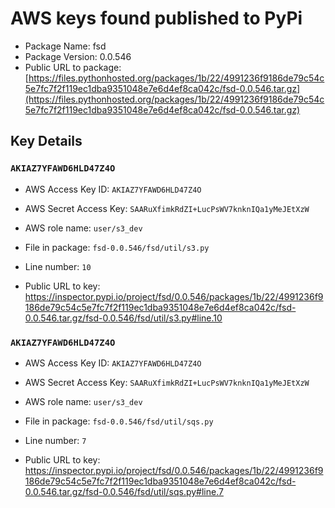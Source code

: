 # AWS keys found published to PyPi

* Package Name: fsd
* Package Version: 0.0.546
* Public URL to package: [https://files.pythonhosted.org/packages/1b/22/4991236f9186de79c54c5e7fc7f2f119ec1dba9351048e7e6d4ef8ca042c/fsd-0.0.546.tar.gz](https://files.pythonhosted.org/packages/1b/22/4991236f9186de79c54c5e7fc7f2f119ec1dba9351048e7e6d4ef8ca042c/fsd-0.0.546.tar.gz)

## Key Details

### `AKIAZ7YFAWD6HLD47Z4O`

* AWS Access Key ID: `AKIAZ7YFAWD6HLD47Z4O`
* AWS Secret Access Key: `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` 
* AWS role name: `user/s3_dev`
* File in package: `fsd-0.0.546/fsd/util/s3.py`
* Line number: `10`

* Public URL to key: https://inspector.pypi.io/project/fsd/0.0.546/packages/1b/22/4991236f9186de79c54c5e7fc7f2f119ec1dba9351048e7e6d4ef8ca042c/fsd-0.0.546.tar.gz/fsd-0.0.546/fsd/util/s3.py#line.10



### `AKIAZ7YFAWD6HLD47Z4O`

* AWS Access Key ID: `AKIAZ7YFAWD6HLD47Z4O`
* AWS Secret Access Key: `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` 
* AWS role name: `user/s3_dev`
* File in package: `fsd-0.0.546/fsd/util/sqs.py`
* Line number: `7`

* Public URL to key: https://inspector.pypi.io/project/fsd/0.0.546/packages/1b/22/4991236f9186de79c54c5e7fc7f2f119ec1dba9351048e7e6d4ef8ca042c/fsd-0.0.546.tar.gz/fsd-0.0.546/fsd/util/sqs.py#line.7


